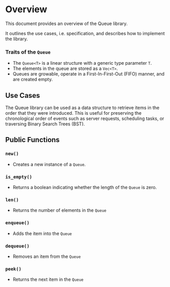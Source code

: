 # Overview

This document provides an overview of the Queue library.

It outlines the use cases, i.e. specification, and describes how to implement the library.

### Traits of the `Queue`

- The `Queue<T>` is a linear structure with a generic type parameter `T`.
- The elements in the queue are stored as a `Vec<T>`.
- Queues are growable, operate in a First-In-First-Out (FIFO) manner, and are created empty.

## Use Cases

The Queue library can be used as a data structure to retrieve items in the order that they were introduced. This is useful for preserving the chronological order of events such as server requests, scheduling tasks, or traversing Binary Search Trees (BST).

## Public Functions

### `new()`

- Creates a new instance of a `Queue`. 

### `is_empty()`

- Returns a boolean indicating whether the length of the `Queue` is zero. 

### `len()`

- Returns the number of elements in the `Queue`

### `enqueue()`

- Adds the item into the `Queue`

### `dequeue()`

- Removes an item from the `Queue`

### `peek()`

- Returns the next item in the `Queue`
